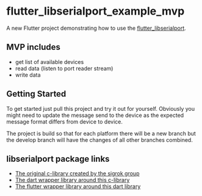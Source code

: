 # flutter_libserialport_example_mvp

A new Flutter project demonstrating how to use
the [flutter_libserialport](https://pub.dev/packages/flutter_libserialport).

## MVP includes

- get list of available devices
- read data (listen to port reader stream)
- write data

## Getting Started

To get started just pull this project and try it out for yourself. Obviously you might need to
update the message send to the device as the expected message format differs from device to device.

The project is build so that for each platform there will be a new branch but the develop branch
will have the changes of all other branches combined.

## libserialport package links
- [The original c-library created by the sigrok group](https://github.com/sigrokproject/libserialport/tree/master)
- [The dart wrapper library around this c-library](https://pub.dev/packages/libserialport)
- [The flutter wrapper library around this dart library](https://pub.dev/packages/flutter_libserialport)
